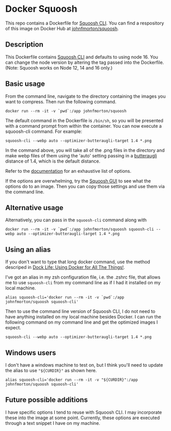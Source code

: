 # Docker Squoosh
This repo contains a Dockerfile for [Squoosh CLI](https://github.com/GoogleChromeLabs/squoosh/tree/dev/cli). You can find a respository of this image on Docker Hub at [johnfmorton/squoosh](https://hub.docker.com/repository/docker/johnfmorton/squoosh).

## Description

This Dockerfile contains [Squoosh CLI](https://github.com/GoogleChromeLabs/squoosh/tree/dev/cli) and defaults to using node 16. You can change the node version by altering the tag passed into the Dockerfile. (Note: Squoosh works on Node 12, 14 and 16 only.)

## Basic usage

From the command line, navigate to the directory containing the images you want to compress. Then run the following command.

```
docker run --rm -it -v `pwd`:/app johnfmorton/squoosh
```

The default command in the Dockerfile is `/bin/sh`, so you will be presented with a command prompt from within the container. You can now execute a squoosh-cli command.  For example:

```
squoosh-cli --webp auto --optimizer-butteraugli-target 1.4 *.png
```

In the command above, you will take all of the .png files in the directory and make webp files of them using the 'auto' setting passing in a [butteraugli](https://github.com/google/butteraugli) distance of 1.4, which is the default distance.

Refer to the [documentation](https://github.com/GoogleChromeLabs/squoosh/tree/dev/cli) for an exhaustive list of options.

If the options are overwhelming, try the [Squoosh GUI](https://squoosh.app/) to see what the options do to an image. Then you can copy those settings and use them via the command line.

## Alternative usage

Alternatively, you can pass in the `squoosh-cli` command along with

```
docker run --rm -it -v `pwd`:/app johnfmorton/squoosh squoosh-cli --webp auto --optimizer-butteraugli-target 1.4 *.png
```

## Using an alias

If you don't want to type that long docker command, use the method descriped in [Dock Life: Using Docker for All The Things!](https://nystudio107.com/blog/dock-life-using-docker-for-all-the-things).

I've got an alias in my zsh configuration file, i.e. the .zshrc file, that allows me to use `squoosh-cli` from my command line as if I had it installed on my local machine.

```
alias squoosh-cli='docker run --rm -it -v `pwd`:/app johnfmorton/squoosh squoosh-cli'
```

Then to use the command line version of Squoosh CLI, I do not need to have anything installed on my local machine besides Docker. I can run the following command on my command line and get the optimized images I expect.

```
squoosh-cli --webp auto --optimizer-butteraugli-target 1.4 *.png
```

## Windows users

I don't have a windows machine to test on, but I think you'll need to update the alias to use `"${CURDIR}"` as shown here.

```
alias squoosh-cli='docker run --rm -it -v "${CURDIR}":/app johnfmorton/squoosh squoosh-cli'
```

## Future possible additions

I have specific options I tend to reuse with Squoosh CLI. I may incorporate these into the image at some point. Currently, these options are executed through a text snippet I have on my machine.
